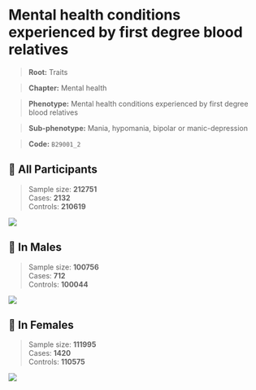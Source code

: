 # Mental health conditions experienced by first degree blood relatives
> **Root:** Traits  

> **Chapter:** Mental health  

> **Phenotype:** Mental health conditions experienced by first degree blood relatives  

> **Sub-phenotype:** Mania, hypomania, bipolar or manic-depression  

> **Code:** `B29001_2`

## 🧪 All Participants  
> Sample size: **212751**  
> Cases: **2132**  
> Controls: **210619**
<img src="/Traits/Figures/ALL/B29001_2.png"/>
<CsvTable src="/Traits_Data/ALL/LG_B29001_2.csv" label="🔍 View full results" />

## 👨 In Males  
> Sample size: **100756**  
> Cases: **712**  
> Controls: **100044**
<img src="/Traits/Figures/Male/B29001_2.png"/>
<CsvTable src="/Traits_Data/Male/LG_B29001_2.csv" label="🔍 View full results" />

## 👩 In Females  
> Sample size: **111995**  
> Cases: **1420**  
> Controls: **110575**
<img src="/Traits/Figures/Female/B29001_2.png"/>
<CsvTable src="/Traits_Data/Female/LG_B29001_2.csv" label="🔍 View full results" />
